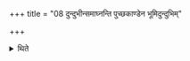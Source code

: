 +++
title = "08 दुन्दुभीन्समाघ्नन्ति पुच्छकाण्डेन भूमिदुन्दुभिम्"

+++

<details><summary>थिते</summary>

8. They beat drums; they beat earth-drum.  
</details>
